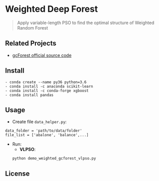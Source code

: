# Weighted Deep Forest

> Apply variable-length PSO to find the optimal structure of Weighted Random Forest

## Related Projects

- [gcForest official source code](https://github.com/kingfengji/gcForest) 

## Install

```
- conda create --name py36 python=3.6
- conda install -c anaconda scikit-learn
- conda install -c conda-forge xgboost
- conda install pandas
```

## Usage
- Create file `data_helper.py`:
```
data_folder = 'path/to/data/folder'
file_list = ['abalone', 'balance',...]
```

- Run:
    - __VLPSO__:
    ```
    python demo_weighted_gcforest_vlpso.py
    ```

## License


